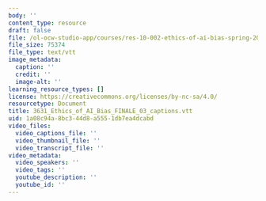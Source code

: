 ```yaml
---
body: ''
content_type: resource
draft: false
file: /ol-ocw-studio-app/courses/res-10-002-ethics-of-ai-bias-spring-2023/3631_ethics_of_ai_bias_finale_03_captions.vtt
file_size: 75374
file_type: text/vtt
image_metadata:
  caption: ''
  credit: ''
  image-alt: ''
learning_resource_types: []
license: https://creativecommons.org/licenses/by-nc-sa/4.0/
resourcetype: Document
title: 3631_Ethics_of_AI_Bias_FINALE_03_captions.vtt
uid: 1a08c94a-8bc3-44d8-a555-1db7ea4dcabd
video_files:
  video_captions_file: ''
  video_thumbnail_file: ''
  video_transcript_file: ''
video_metadata:
  video_speakers: ''
  video_tags: ''
  youtube_description: ''
  youtube_id: ''
---
```

